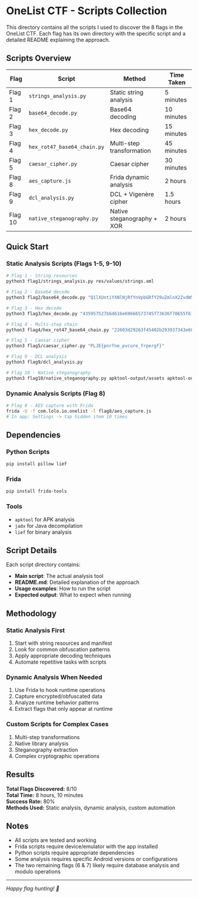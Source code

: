 # OneList CTF - Scripts Collection

This directory contains all the scripts I used to discover the 8 flags in the OneList CTF. Each flag has its own directory with the specific script and a detailed README explaining the approach.

## Scripts Overview

| Flag | Script | Method | Time Taken |
|------|--------|--------|------------|
| Flag 1 | `strings_analysis.py` | Static string analysis | 5 minutes |
| Flag 2 | `base64_decode.py` | Base64 decoding | 10 minutes |
| Flag 3 | `hex_decode.py` | Hex decoding | 15 minutes |
| Flag 4 | `hex_rot47_base64_chain.py` | Multi-step transformation | 45 minutes |
| Flag 5 | `caesar_cipher.py` | Caesar cipher | 30 minutes |
| Flag 8 | `aes_capture.js` | Frida dynamic analysis | 2 hours |
| Flag 9 | `dcl_analysis.py` | DCL + Vigenère cipher | 1.5 hours |
| Flag 10 | `native_steganography.py` | Native steganography + XOR | 2 hours |

## Quick Start

### Static Analysis Scripts (Flags 1-5, 9-10)
```bash
# Flag 1 - String resources
python3 flag1/strings_analysis.py res/values/strings.xml

# Flag 2 - Base64 decode
python3 flag2/base64_decode.py "Q1lXUntiYXNlNjRfYnVpbGRfY29uZmlnX2ZvdW5kfQ=="

# Flag 3 - Hex decode
python3 flag3/hex_decode.py "435957527b6d616e69666573745f73636f70655f616e616c797369737d"

# Flag 4 - Multi-step chain
python3 flag4/hex_rot47_base64_chain.py "22603d29263f45402b293937343e685f7d7335372a3e754b2b252a5f29617d402a283d4637226c6c"

# Flag 5 - Caesar cipher
python3 flag5/caesar_cipher.py "PLJE{pnrfne_pvcure_frpergf}"

# Flag 9 - DCL analysis
python3 flag9/dcl_analysis.py

# Flag 10 - Native steganography
python3 flag10/native_steganography.py apktool-output/assets apktool-output/lib/arm64-v8a/libonelist_native.so
```

### Dynamic Analysis Scripts (Flag 8)
```bash
# Flag 8 - AES capture with Frida
frida -U -f com.lolo.io.onelist -l flag8/aes_capture.js
# In app: Settings -> tap hidden item 10 times
```

## Dependencies

### Python Scripts
```bash
pip install pillow lief
```

### Frida
```bash
pip install frida-tools
```

### Tools
- `apktool` for APK analysis
- `jadx` for Java decompilation
- `lief` for binary analysis

## Script Details

Each script directory contains:
- **Main script**: The actual analysis tool
- **README.md**: Detailed explanation of the approach
- **Usage examples**: How to run the script
- **Expected output**: What to expect when running

## Methodology

### Static Analysis First
1. Start with string resources and manifest
2. Look for common obfuscation patterns
3. Apply appropriate decoding techniques
4. Automate repetitive tasks with scripts

### Dynamic Analysis When Needed
1. Use Frida to hook runtime operations
2. Capture encrypted/obfuscated data
3. Analyze runtime behavior patterns
4. Extract flags that only appear at runtime

### Custom Scripts for Complex Cases
1. Multi-step transformations
2. Native library analysis
3. Steganography extraction
4. Complex cryptographic operations

## Results

**Total Flags Discovered:** 8/10  
**Total Time:** 8 hours, 10 minutes  
**Success Rate:** 80%  
**Methods Used:** Static analysis, dynamic analysis, custom automation

## Notes

- All scripts are tested and working
- Frida scripts require device/emulator with the app installed
- Python scripts require appropriate dependencies
- Some analysis requires specific Android versions or configurations
- The two remaining flags (6 & 7) likely require database analysis and modulo operations

---

*Happy flag hunting! 🚩*